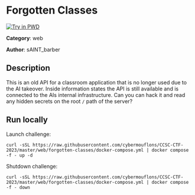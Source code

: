 # Forgotten Classes

[![Try in PWD](https://raw.githubusercontent.com/play-with-docker/stacks/master/assets/images/button.png)](https://labs.play-with-docker.com/?stack=https://raw.githubusercontent.com/cybermouflons/CCSC-CTF-2023/master/web/forgotten-classes/docker-compose.yml)


**Category**: web

**Author**: sAINT_barber

## Description

This is an old API for a classroom application that is no longer used due to the AI takeover.
Inside information states the API is still available and is connected to the AIs internal infrastructure.
Can you can hack it and read any hidden secrets on the root `/` path of the server?



## Run locally

Launch challenge:
```
curl -sSL https://raw.githubusercontent.com/cybermouflons/CCSC-CTF-2023/master/web/forgotten-classes/docker-compose.yml | docker compose -f - up -d
```

Shutdown challenge:
```
curl -sSL https://raw.githubusercontent.com/cybermouflons/CCSC-CTF-2023/master/web/forgotten-classes/docker-compose.yml | docker compose -f - down
```
